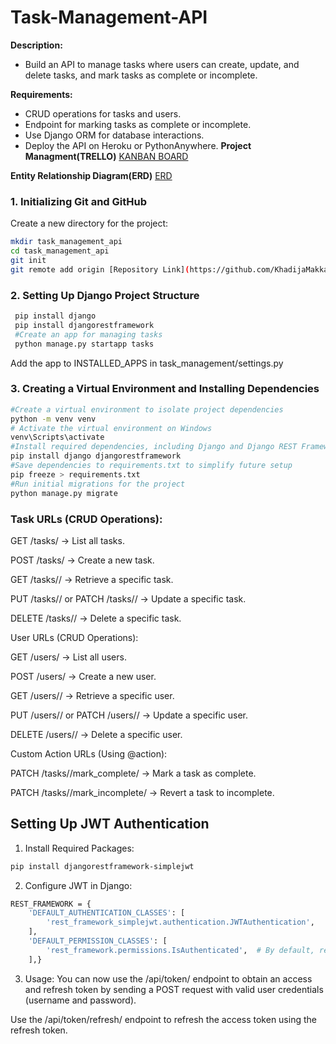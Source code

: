 # Task-Management-API
**Description:** 
 - Build an API to manage tasks where users can create, update, and delete tasks, and mark tasks as complete or incomplete.

**Requirements:**
 - CRUD operations for tasks and users.
 - Endpoint for marking tasks as complete or incomplete.
 - Use Django ORM for database interactions.
 - Deploy the API on Heroku or PythonAnywhere.
**Project Managment(TRELLO)**
[KANBAN BOARD](https://trello.com/b/NsJUTf2w/capstone-alx)

**Entity Relationship Diagram(ERD)**
[ERD](https://app.diagrams.net/#G1lekn2Wom29qhsDX8EC3E5F7yG98U_a2S#%7B%22pageId%22%3A%22C5RBs43oDa-KdzZeNtuy%22%7D)

### 1. Initializing Git and GitHub
Create a new directory for the project:
   ```bash
   mkdir task_management_api
   cd task_management_api
   git init
   git remote add origin [Repository Link](https://github.com/KhadijaMakkaoui/Task-Management-API.git) 
   ```

### 2. Setting Up Django Project Structure
   ```bash
    pip install django
    pip install djangorestframework
    #Create an app for managing tasks
    python manage.py startapp tasks
```
Add the app to INSTALLED_APPS in task_management/settings.py

### 3. Creating a Virtual Environment and Installing Dependencies
```bash
#Create a virtual environment to isolate project dependencies
python -m venv venv
# Activate the virtual environment on Windows
venv\Scripts\activate
#Install required dependencies, including Django and Django REST Framework
pip install django djangorestframework
#Save dependencies to requirements.txt to simplify future setup
pip freeze > requirements.txt
#Run initial migrations for the project
python manage.py migrate
```

### Task URLs (CRUD Operations):
GET /tasks/ → List all tasks.

POST /tasks/ → Create a new task.

GET /tasks/<id>/ → Retrieve a specific task.

PUT /tasks/<id>/ or PATCH /tasks/<id>/ → Update a 
specific task.

DELETE /tasks/<id>/ → Delete a specific task.

User URLs (CRUD Operations):

GET /users/ → List all users.

POST /users/ → Create a new user.

GET /users/<id>/ → Retrieve a specific user.

PUT /users/<id>/ or PATCH /users/<id>/ → Update a 
specific user.

DELETE /users/<id>/ → Delete a specific user.

Custom Action URLs (Using @action):

PATCH /tasks/<id>/mark_complete/ → Mark a task as 
complete.

PATCH /tasks/<id>/mark_incomplete/ → Revert a task to incomplete.

##  Setting Up JWT Authentication 
1. Install Required Packages:
```bash
pip install djangorestframework-simplejwt
```
2. Configure JWT in Django:
```bash
REST_FRAMEWORK = {
    'DEFAULT_AUTHENTICATION_CLASSES': [
        'rest_framework_simplejwt.authentication.JWTAuthentication',
    ],
    'DEFAULT_PERMISSION_CLASSES': [
        'rest_framework.permissions.IsAuthenticated',  # By default, require users to be logged in
    ],}
```
3. Usage:
You can now use the /api/token/ endpoint to obtain an access and refresh token by sending a POST request with valid user credentials (username and password).

Use the /api/token/refresh/ endpoint to refresh the access token using the refresh token.


